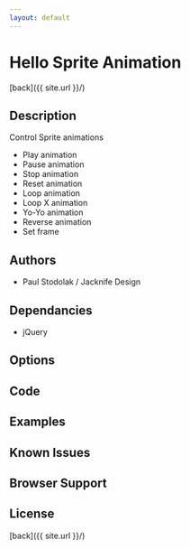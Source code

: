 ```yaml
---
layout: default
---
```


# Hello Sprite Animation
[back]({{ site.url }}/)

## Description
Control Sprite animations

- Play animation
- Pause animation
- Stop animation
- Reset animation
- Loop animation
- Loop X animation
- Yo-Yo animation
- Reverse animation
- Set frame

## Authors
- Paul Stodolak / Jacknife Design

## Dependancies
- jQuery

## Options

## Code

## Examples

## Known Issues

## Browser Support

## License

[back]({{ site.url }}/)